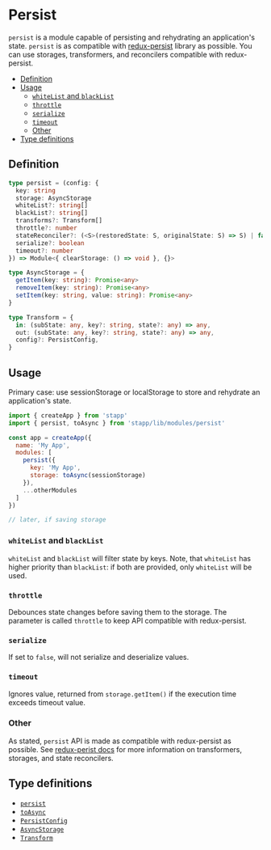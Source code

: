 # Persist

`persist` is a module capable of persisting and rehydrating an application's state. `persist` is as compatible with [redux-persist](https://github.com/rt2zz/redux-persist) library as possible. You can use storages, transformers, and reconcilers compatible with redux-persist.

<!-- START doctoc generated TOC please keep comment here to allow auto update -->
<!-- DON'T EDIT THIS SECTION, INSTEAD RE-RUN doctoc TO UPDATE -->


- [Definition](#definition)
- [Usage](#usage)
  - [`whiteList` and `blackList`](#whitelist-and-blacklist)
  - [`throttle`](#throttle)
  - [`serialize`](#serialize)
  - [`timeout`](#timeout)
  - [Other](#other)
- [Type definitions](#type-definitions)

<!-- END doctoc generated TOC please keep comment here to allow auto update -->

## Definition

```typescript
type persist = (config: {
  key: string
  storage: AsyncStorage
  whiteList?: string[]
  blackList?: string[]
  transforms?: Transform[]
  throttle?: number
  stateReconciler?: (<S>(restoredState: S, originalState: S) => S) | false
  serialize?: boolean
  timeout?: number
}) => Module<{ clearStorage: () => void }, {}>

type AsyncStorage = {
  getItem(key: string): Promise<any>
  removeItem(key: string): Promise<any>
  setItem(key: string, value: string): Promise<any>
}

type Transform = {
  in: (subState: any, key?: string, state?: any) => any,
  out: (subState: any, key?: string, state?: any) => any,
  config?: PersistConfig,
}
```

## Usage

Primary case: use sessionStorage or localStorage to store and rehydrate an application's state.

```js
import { createApp } from 'stapp'
import { persist, toAsync } from 'stapp/lib/modules/persist'

const app = createApp({
  name: 'My App',
  modules: [
    persist({
      key: 'My App',
      storage: toAsync(sessionStorage)
    }),
    ...otherModules
  ]
})

// later, if saving storage
```

### `whiteList` and `blackList`

`whiteList` and `blackList` will filter state by keys. Note, that  `whiteList` has higher priority than `blackList`: if both are provided, only `whiteList` will be used.

### `throttle`

Debounces state changes before saving them to the storage. The parameter is called `throttle` to keep API compatible with redux-persist.

### `serialize`

If set to `false`, will not serialize and deserialize values.

### `timeout`

Ignores value, returned from `storage.getItem()` if the execution time exceeds timeout value.

### Other

As stated, `persist` API is made as compatible with redux-persist as possible. See [redux-perist docs](https://github.com/rt2zz/redux-persist) for more information on transformers, storages, and state reconcilers.

## Type definitions

* [`persist`](/types.html#persist)
* [`toAsync`](/types.html#toasync)
* [`PersistConfig`](/types.html#persistconfig)
* [`AsyncStorage`](/types.html#asyncstorage)
* [`Transform`](/types.html#transform)
